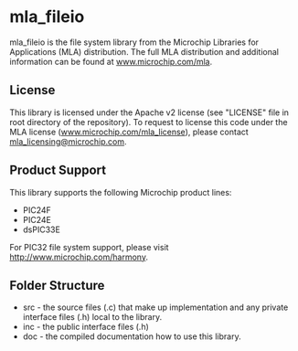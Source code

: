# mla_fileio
mla_fileio is the file system library from the Microchip Libraries for Applications (MLA) distribution.  The full MLA distribution and additional information can be found at www.microchip.com/mla.

## License
This library is licensed under the Apache v2 license (see "LICENSE" file in root directory of the repository).  To request to license this code under the MLA license (www.microchip.com/mla_license), please contact mla_licensing@microchip.com.

## Product Support
This library supports the following Microchip product lines:
* PIC24F
* PIC24E
* dsPIC33E

For PIC32 file system support, please visit http://www.microchip.com/harmony.

## Folder Structure
* src - the source files (.c) that make up implementation and any private interface files (.h) local to the library.
* inc - the public interface files (.h)
* doc - the compiled documentation how to use this library.
